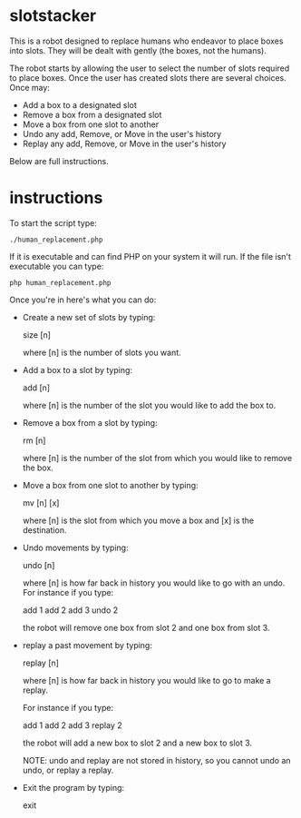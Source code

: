 # slotstacker
This is a robot designed to replace humans who endeavor to place boxes into slots. They will be dealt with gently (the boxes, not the humans).

The robot starts by allowing the user to select the number of slots required to place boxes. Once the user has created slots there are several choices. Once may:

* Add a box to a designated slot
* Remove a box from a designated slot
* Move a box from one slot to another
* Undo any add, Remove, or Move in the user's history
* Replay any add, Remove, or Move in the user's history

Below are full instructions.

# instructions
To start the script type:

`./human_replacement.php`

If it is executable and can find PHP on your system it will run. If the file isn't executable you can type:

`php human_replacement.php`

Once you're in here's what you can do:

+ Create a new set of slots by typing:

   size [n]

   where [n] is the number of slots you want.

+ Add a box to a slot by typing:

   add [n]

   where [n] is the number of the slot you would like to add the box to.

+ Remove a box from a slot by typing:

   rm [n]

   where [n] is the number of the slot from which you would like to remove the box.

+ Move a box from one slot to another by typing:

   mv [n] [x]

   where [n] is the slot from which you move a box and [x] is the destination.

+ Undo movements by typing:

   undo [n]

   where [n] is how far back in history you would like to go with an undo. For instance if you type:

   add 1
   add 2
   add 3
   undo 2

   the robot will remove one box from slot 2 and one box from slot 3.

+ replay a past movement by typing:

   replay [n]

   where [n] is how far back in history you would like to go to make a replay. 

   For instance if you type:

   add 1
   add 2
   add 3
   replay 2

   the robot will add a new box to slot 2 and a new box to slot 3.

   NOTE: undo and replay are not stored in history, so you cannot undo an undo, or replay a replay.

+ Exit the program by typing:

   exit
